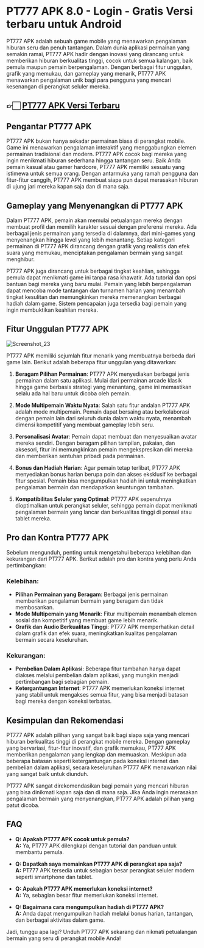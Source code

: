 # PT777 APK 8.0 - Login - Gratis Versi terbaru untuk Android

PT777 APK adalah sebuah game mobile yang menawarkan pengalaman hiburan seru dan penuh tantangan. Dalam dunia aplikasi permainan yang semakin ramai, PT777 APK hadir dengan inovasi yang dirancang untuk memberikan hiburan berkualitas tinggi, cocok untuk semua kalangan, baik pemula maupun pemain berpengalaman. Dengan berbagai fitur unggulan, grafik yang memukau, dan gameplay yang menarik, PT777 APK menawarkan pengalaman unik bagi para pengguna yang mencari kesenangan di perangkat seluler mereka.

## 👉🏻 [PT777 APK Versi Terbaru](https://shorturl.at/nkyAZ)

## Pengantar PT777 APK

PT777 APK bukan hanya sekadar permainan biasa di perangkat mobile. Game ini menawarkan pengalaman interaktif yang menggabungkan elemen permainan tradisional dan modern. PT777 APK cocok bagi mereka yang ingin menikmati hiburan sederhana hingga tantangan seru. Baik Anda pemain kasual atau gamer hardcore, PT777 APK memiliki sesuatu yang istimewa untuk semua orang. Dengan antarmuka yang ramah pengguna dan fitur-fitur canggih, PT777 APK membuat siapa pun dapat merasakan hiburan di ujung jari mereka kapan saja dan di mana saja.

## Gameplay yang Menyenangkan di PT777 APK

Dalam PT777 APK, pemain akan memulai petualangan mereka dengan membuat profil dan memilih karakter sesuai dengan preferensi mereka. Ada berbagai jenis permainan yang tersedia di dalamnya, dari mini-games yang menyenangkan hingga level yang lebih menantang. Setiap kategori permainan di PT777 APK dirancang dengan grafik yang realistis dan efek suara yang memukau, menciptakan pengalaman bermain yang sangat menghibur.

PT777 APK juga dirancang untuk berbagai tingkat keahlian, sehingga pemula dapat menikmati game ini tanpa rasa khawatir. Ada tutorial dan opsi bantuan bagi mereka yang baru mulai. Pemain yang lebih berpengalaman dapat mencoba mode tantangan dan turnamen harian yang menambah tingkat kesulitan dan memungkinkan mereka memenangkan berbagai hadiah dalam game. Sistem pencapaian juga tersedia bagi pemain yang ingin membuktikan keahlian mereka.

## Fitur Unggulan PT777 APK

![Screenshot_23](https://github.com/user-attachments/assets/5d2aeb1f-06c4-44eb-88b3-f3b50851d823)

PT777 APK memiliki sejumlah fitur menarik yang membuatnya berbeda dari game lain. Berikut adalah beberapa fitur unggulan yang ditawarkan:

1. **Beragam Pilihan Permainan**: PT777 APK menyediakan berbagai jenis permainan dalam satu aplikasi. Mulai dari permainan arcade klasik hingga game berbasis strategi yang menantang, game ini memastikan selalu ada hal baru untuk dicoba oleh pemain.

2. **Mode Multipemain Waktu Nyata**: Salah satu fitur andalan PT777 APK adalah mode multipemain. Pemain dapat bersaing atau berkolaborasi dengan pemain lain dari seluruh dunia dalam waktu nyata, menambah dimensi kompetitif yang membuat gameplay lebih seru.

3. **Personalisasi Avatar**: Pemain dapat membuat dan menyesuaikan avatar mereka sendiri. Dengan beragam pilihan tampilan, pakaian, dan aksesori, fitur ini memungkinkan pemain mengekspresikan diri mereka dan memberikan sentuhan pribadi pada permainan.

4. **Bonus dan Hadiah Harian**: Agar pemain tetap terlibat, PT777 APK menyediakan bonus harian berupa poin dan akses eksklusif ke berbagai fitur spesial. Pemain bisa mengumpulkan hadiah ini untuk meningkatkan pengalaman bermain dan mendapatkan keuntungan tambahan.

5. **Kompatibilitas Seluler yang Optimal**: PT777 APK sepenuhnya dioptimalkan untuk perangkat seluler, sehingga pemain dapat menikmati pengalaman bermain yang lancar dan berkualitas tinggi di ponsel atau tablet mereka.

## Pro dan Kontra PT777 APK

Sebelum mengunduh, penting untuk mengetahui beberapa kelebihan dan kekurangan dari PT777 APK. Berikut adalah pro dan kontra yang perlu Anda pertimbangkan:

### Kelebihan:
- **Pilihan Permainan yang Beragam**: Berbagai jenis permainan memberikan pengalaman bermain yang beragam dan tidak membosankan.
- **Mode Multipemain yang Menarik**: Fitur multipemain menambah elemen sosial dan kompetitif yang membuat game lebih menarik.
- **Grafik dan Audio Berkualitas Tinggi**: PT777 APK memperhatikan detail dalam grafik dan efek suara, meningkatkan kualitas pengalaman bermain secara keseluruhan.

### Kekurangan:
- **Pembelian Dalam Aplikasi**: Beberapa fitur tambahan hanya dapat diakses melalui pembelian dalam aplikasi, yang mungkin menjadi pertimbangan bagi sebagian pemain.
- **Ketergantungan Internet**: PT777 APK memerlukan koneksi internet yang stabil untuk mengakses semua fitur, yang bisa menjadi batasan bagi mereka dengan koneksi terbatas.

## Kesimpulan dan Rekomendasi

PT777 APK adalah pilihan yang sangat baik bagi siapa saja yang mencari hiburan berkualitas tinggi di perangkat mobile mereka. Dengan gameplay yang bervariasi, fitur-fitur inovatif, dan grafik memukau, PT777 APK memberikan pengalaman yang lengkap dan memuaskan. Meskipun ada beberapa batasan seperti ketergantungan pada koneksi internet dan pembelian dalam aplikasi, secara keseluruhan PT777 APK menawarkan nilai yang sangat baik untuk diunduh.

PT777 APK sangat direkomendasikan bagi pemain yang mencari hiburan yang bisa dinikmati kapan saja dan di mana saja. Jika Anda ingin merasakan pengalaman bermain yang menyenangkan, PT777 APK adalah pilihan yang patut dicoba.

## FAQ

- **Q: Apakah PT777 APK cocok untuk pemula?**  
  **A:** Ya, PT777 APK dilengkapi dengan tutorial dan panduan untuk membantu pemula.

- **Q: Dapatkah saya memainkan PT777 APK di perangkat apa saja?**  
  **A:** PT777 APK tersedia untuk sebagian besar perangkat seluler modern seperti smartphone dan tablet.

- **Q: Apakah PT777 APK memerlukan koneksi internet?**  
  **A:** Ya, sebagian besar fitur memerlukan koneksi internet.

- **Q: Bagaimana cara mengumpulkan hadiah di PT777 APK?**  
  **A:** Anda dapat mengumpulkan hadiah melalui bonus harian, tantangan, dan berbagai aktivitas dalam game.

Jadi, tunggu apa lagi? Unduh PT777 APK sekarang dan nikmati petualangan bermain yang seru di perangkat mobile Anda!
